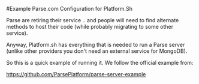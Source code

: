 #Example Parse.com Configuration for Platform.Sh

Parse are retiring their service .. and people will need to find alternate methods to host their code (while probably migrating to some other service).

Anyway,  Platform.sh has everything that is needed to run a Parse server (unlike  other providers you don't need an external service for MongoDB).

So this is a quick example of running it. We follow the official example from:

https://github.com/ParsePlatform/parse-server-example

